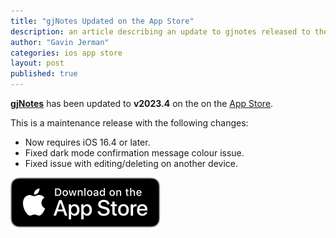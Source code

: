 ```yaml
---
title: "gjNotes Updated on the App Store"
description: an article describing an update to gjnotes released to the app store
author: "Gavin Jerman"
categories: ios app store
layout: post
published: true
---
```


[**gjNotes**](/gjNotes) has been updated to **v2023.4** on the on the [App Store](https://apps.apple.com/app/gjnotes/id1562333522?platform=iphone).  


This is a maintenance release with the following changes:
- Now requires iOS 16.4 or later.
- Fixed dark mode confirmation message colour issue.
- Fixed issue with editing/deleting on another device.

[![download](/images/Download_on_the_App_Store_Badge_US-UK_RGB_blk_092917.svg)](https://apps.apple.com/app/gjnotes/id1562333522?platform=iphone)
